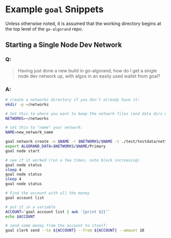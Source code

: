 # Example `goal` Snippets

Unless otherwise noted, it is assumed that the working directory
begins at the top level of the `go-algorand` repo.

## Starting a Single Node Dev Network 

### Q:
> Having just done a new build in go-algorand, how do I get a single node dev network up, with algos in an easily used wallet from goal?

### A:

```sh
# create a networks directory if you don't already have it: 
mkdir -p ~/networks

# Set this to where you want to keep the network files (and data dirs will go beneath)
NETWORKS=~/networks

# set this to "name" your network:
NAME=new_network_name

goal network create -n $NAME -r $NETWORKS/$NAME -t ./test/testdata/nettemplates/OneNodeFuture.json
export ALGORAND_DATA=$NETWORKS/$NAME/Primary
goal node start

# see if it worked (run a few times, note block increasing)
goal node status
sleep 4
goal node status
sleep 4
goal node status

# Find the account with all the money
goal account list

# put it in a variable
ACCOUNT=`goal account list | awk '{print $2}'`
echo $ACCOUNT

# send some money from the account to itself:
goal clerk send --to ${ACCOUNT} --from ${ACCOUNT} --amount 10
```